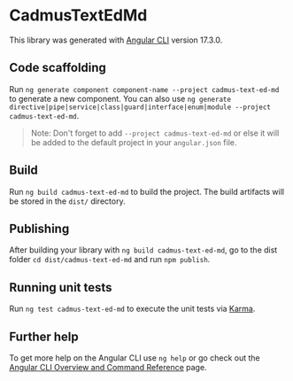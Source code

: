 # CadmusTextEdMd

This library was generated with [Angular CLI](https://github.com/angular/angular-cli) version 17.3.0.

## Code scaffolding

Run `ng generate component component-name --project cadmus-text-ed-md` to generate a new component. You can also use `ng generate directive|pipe|service|class|guard|interface|enum|module --project cadmus-text-ed-md`.
> Note: Don't forget to add `--project cadmus-text-ed-md` or else it will be added to the default project in your `angular.json` file. 

## Build

Run `ng build cadmus-text-ed-md` to build the project. The build artifacts will be stored in the `dist/` directory.

## Publishing

After building your library with `ng build cadmus-text-ed-md`, go to the dist folder `cd dist/cadmus-text-ed-md` and run `npm publish`.

## Running unit tests

Run `ng test cadmus-text-ed-md` to execute the unit tests via [Karma](https://karma-runner.github.io).

## Further help

To get more help on the Angular CLI use `ng help` or go check out the [Angular CLI Overview and Command Reference](https://angular.io/cli) page.
